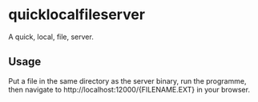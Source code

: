 # quicklocalfileserver
A quick, local, file, server.

## Usage
Put a file in the same directory as the server binary, run the programme, then navigate to http://localhost:12000/{FILENAME.EXT} in your browser.
